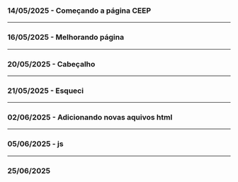 ### 14/05/2025 - Começando a página CEEP
---
### 16/05/2025 - Melhorando página
---
### 20/05/2025 - Cabeçalho
---
### 21/05/2025 - Esqueci
---
### 02/06/2025 - Adicionando novas aquivos html
---
### 05/06/2025 -  js
---
### 25/06/2025
